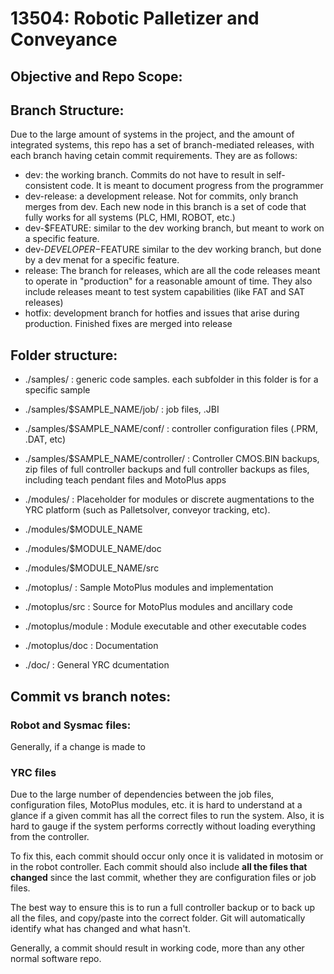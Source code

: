 # 13504: Robotic Palletizer and Conveyance


## Objective and Repo Scope:


## Branch Structure:

Due to the large amount of systems in the project, and the amount of integrated systems, this repo has a set of branch-mediated releases, with each branch having cetain commit requirements. They are as follows:

 * dev: 		the working branch. Commits do not have to result in self-consistent code. It is meant to document progress from the programmer
 * dev-release:		a development release. Not for commits, only branch merges from dev. Each new node in this branch is a set of code that fully works for all systems (PLC, HMI, ROBOT, etc.)
 * dev-$FEATURE:	similar to the dev working branch, but meant to work on a specific feature.
 * dev-$DEVELOPER-$FEATURE	similar to the dev working branch, but done by a dev menat for a specific feature.
 * release:		The branch for releases, which are all the code releases meant to operate in "production" for a reasonable amount of time. They also include releases meant to test system capabilities (like FAT and SAT releases)
 * hotfix:		development branch for hotfies and issues that arise during production. Finished fixes are merged into release


## Folder structure:

 * ./samples/						: generic code samples. each subfolder in this folder is for a specific sample
 * ./samples/$SAMPLE_NAME/job/				: job files, .JBI
 * ./samples/$SAMPLE_NAME/conf/				: controller configuration files (.PRM, .DAT, etc)
 * ./samples/$SAMPLE_NAME/controller/			: Controller CMOS.BIN backups, zip files of full controller backups and full controller backups as files, including teach pendant files and MotoPlus apps

 * ./modules/						: Placeholder for modules or discrete augmentations to the YRC platform (such as Palletsolver, conveyor tracking, etc).
 * ./modules/$MODULE_NAME
 * ./modules/$MODULE_NAME/doc
 * ./modules/$MODULE_NAME/src

 * ./motoplus/						: Sample MotoPlus modules and implementation
 * ./motoplus/src					: Source for MotoPlus modules and ancillary code
 * ./motoplus/module					: Module executable and other executable codes
 * ./motoplus/doc					: Documentation 
 * ./doc/						: General YRC dcumentation


## Commit vs branch notes:

### Robot and Sysmac files:

Generally, if a change is made to 



### YRC files

Due to the large number of dependencies between the job files, configuration files, MotoPlus modules, etc. it is hard to understand at a glance if a given commit has all the correct files to run the system. Also, it is hard to gauge if the system performs correctly without loading everything from the controller.

To fix this, each commit should occur only once it is validated in motosim or in the robot controller. Each commit should also include **all the files that changed** since the last commit, whether they are configuration files or job files.

The best way to ensure this is to run a full controller backup or to back up all the files, and copy/paste into the correct folder. Git will automatically identify what has changed and what hasn't.

Generally, a commit should result in working code, more than any other normal software repo. 	